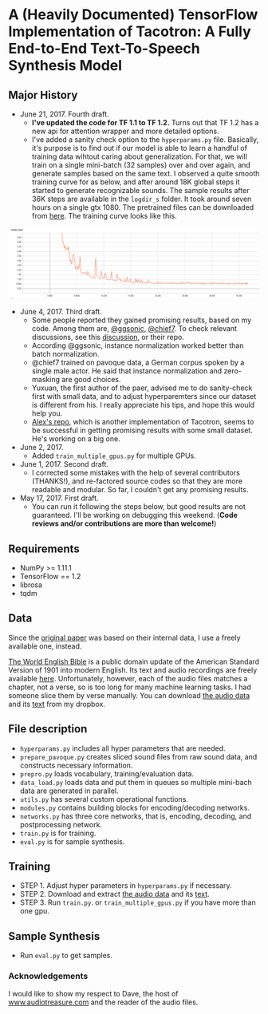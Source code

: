 # A (Heavily Documented) TensorFlow Implementation of Tacotron: A Fully End-to-End Text-To-Speech Synthesis Model

## **Major History**
  * June 21, 2017. Fourth draft. 
    * **I've updated the code for TF 1.1 to TF 1.2.** Turns out that TF 1.2 has a new api for attention wrapper and more detailed options.
    * I've added a sanity check option to the `hyperparams.py` file. Basically, it's purpose is to find out if our model is able to learn a handful of training data wihtout caring about generalization. For that, we will train on a single mini-batch (32 samples) over and over again, and generate samples based on the same text. I observed a quite smooth training curve for as below, and after around 18K global steps it started to generate recognizable sounds. The sample results after 36K steps are available in the `logdir_s` folder. It took around seven hours on a single gtx 1080. The pretrained files can be downloaded from [here](https://u42868014.dl.dropboxusercontent.com/u/42868014/tacotron/logdir_s.zip). The training curve looks like this.

<img src="fig/mean_loss.png">

  * June 4, 2017. Third draft. 
    * Some people reported they gained promising results, based on my code. Among them are, [@ggsonic](https://www.github.com/ggsonic), [@chief7](https://www.github.com/chief7). To check relevant discussions, see this [discussion](https://www.github.com/Kyubyong/tacotron/issues/30), or their repo. 
    * According @ggsonic, instance normalization worked better than batch normalization.
    * @chief7 trained on pavoque data, a German corpus spoken by a single male actor. He said that instance normalization and zero-masking are good choices.
    * Yuxuan, the first author of the paer, advised me to do sanity-check first with small data, and to adjust hyperparemters since our dataset is different from his. I really appreciate his tips, and hope this would help you.
    * [Alex's repo](https://github.com/barronalex/Tacotron), which is another implementation of Tacotron, seems to be successful in getting promising results with some small dataset. He's working on a big one.
  * June 2, 2017. 
    * Added `train_multiple_gpus.py` for multiple GPUs.
  * June 1, 2017. Second draft. 
    * I corrected some mistakes with the help of several contributors (THANKS!), and re-factored source codes so that they are more readable and modular. So far, I couldn't get any promising results.
  * May 17, 2017. First draft. 
    * You can run it following the steps below, but good results are not guaranteed. I'll be working on debugging this weekend. (**Code reviews and/or contributions are more than welcome!**)

## Requirements
  * NumPy >= 1.11.1
  * TensorFlow == 1.2
  * librosa
  * tqdm

## Data
Since the [original paper](https://arxiv.org/abs/1703.10135) was based on their internal data, I use a freely available one, instead.

[The World English Bible](https://en.wikipedia.org/wiki/World_English_Bible) is a public domain update of the American Standard Version of 1901 into modern English. Its text and audio recordings are freely available [here](http://www.audiotreasure.com/webindex.htm). Unfortunately, however, each of the audio files matches a chapter, not a verse, so is too long for many machine learning tasks. I had someone slice them by verse manually. You can download [the audio data](https://dl.dropboxusercontent.com/u/42868014/WEB.zip) and its [text](https://dl.dropboxusercontent.com/u/42868014/text.csv) from my dropbox.



## File description
  * `hyperparams.py` includes all hyper parameters that are needed.
  * `prepare_pavoque.py` creates sliced sound files from raw sound data, and constructs necessary information.
  * `prepro.py` loads vocabulary, training/evaluation data.
  * `data_load.py` loads data and put them in queues so multiple mini-bach data are generated in parallel.
  * `utils.py` has several custom operational functions.
  * `modules.py` contains building blocks for encoding/decoding networks.
  * `networks.py` has three core networks, that is, encoding, decoding, and postprocessing network.
  * `train.py` is for training.
  * `eval.py` is for sample synthesis.
  

## Training
  * STEP 1. Adjust hyper parameters in `hyperparams.py` if necessary.
  * STEP 2. Download and extract [the audio data](https://dl.dropboxusercontent.com/u/42868014/WEB.zip) and its [text](https://dl.dropboxusercontent.com/u/42868014/text.csv).
  * STEP 3. Run `train.py`. or `train_multiple_gpus.py` if you have more than one gpu.

## Sample Synthesis
  * Run `eval.py` to get samples.

### Acknowledgements
I would like to show my respect to Dave, the host of www.audiotreasure.com and the reader of the audio files.
